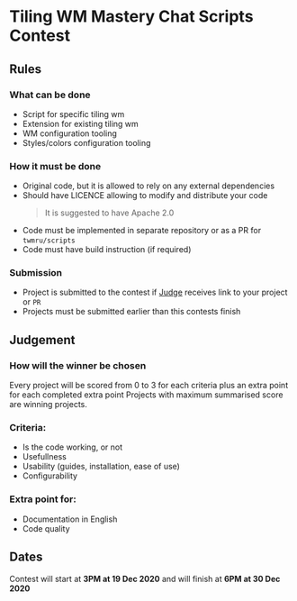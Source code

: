 # Tiling WM Mastery Chat Scripts Contest

## Rules

### What can be done

* Script for specific tiling wm
* Extension for existing tiling wm
* WM configuration tooling
* Styles/colors configuration tooling

### How it must be done

* Original code, but it is allowed to rely on any external dependencies
* Should have LICENCE allowing to modify and distribute your code
  > It is suggested to have Apache 2.0
* Code must be implemented in separate repository or as a PR for `twmru/scripts`
* Code must have build instruction (if required)

### Submission

* Project is submitted to the contest if [Judge](t.me/lamalove) receives link to your project or `PR`
* Projects must be submitted earlier than this contests finish

## Judgement

### How will the winner be chosen

Every project will be scored from 0 to 3 for each criteria
plus an extra point for each completed extra point
Projects with maximum summarised score are winning projects.

### Criteria:

* Is the code working, or not
* Usefullness
* Usability (guides, installation, ease of use)
* Configurability

### Extra point for:

* Documentation in English
* Code quality

## Dates

Contest will start at **3PM at 19 Dec 2020** and will finish at **6PM at 30 Dec 2020**
